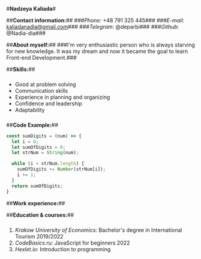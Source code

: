 #**Nadzeya Kaliada**#

##**Contact information:**##
###*Phone:* +48 791 325 445###
###*E-mail:* kaliadanadia@gmail.com###
###*Telegram:* @deparbi###
###*Github:* @Nadia-dia###

##**About myself:**##
###I'm very enthusiastic person who is always starving for new knowledge. It was my dream and now it became the goal to learn Front-end Development.###

##**Skills:**##
###
* Good at problem solving
* Communication skills
* Experience in planning and organizing
* Confidence and leadership
* Adaptability
###

##**Code Example:**##
```javascript
const sumDigits = (num) => {
  let i = 0;
  let sumOfDigits = 0;
  let strNum = String(num);

  while (i < strNum.length) {
    sumOfDigits += Number(strNum[i]); 
    i += 1;
  }
  return sumOfDigits;
}
```

##**Work experience:**##

##**Education & courses:**##
### 
1. *Krakow University of Economics:* Bachelor's degree in International Tourism 2019/2022
2. *CodeBasics.ru:* JavaScript for beginners 2022
3. *Hexlet.io:* Introduction to programming 
###
